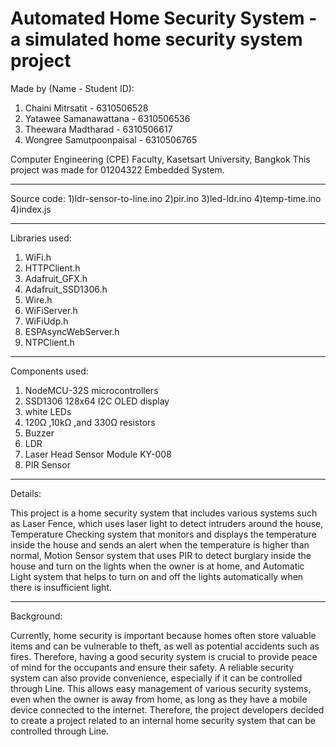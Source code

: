 #  Automated Home Security System - a simulated home security system project #
 Made by (Name - Student ID):
  1) Chaini Mitrsatit - 6310506528
  2) Yatawee Samanawattana - 6310506536
  3) Theewara Madtharad - 6310506617
  4) Wongree Samutpoonpaisal - 6310506765

 Computer Engineering (CPE) Faculty, Kasetsart University, Bangkok
 This project was made for 01204322 Embedded System.
 
------------------------------------------------------------------------

Source code: 
 1)ldr-sensor-to-line.ino
 2)pir.ino
 3)led-ldr.ino
 4)temp-time.ino
 4)index.js


------------------------------------------------------------------------

Libraries used:

 1) WiFi.h
 2) HTTPClient.h
 3) Adafruit_GFX.h
 4) Adafruit_SSD1306.h
 5) Wire.h
 6) WiFiServer.h
 7) WiFiUdp.h
 8) ESPAsyncWebServer.h
 9) NTPClient.h

------------------------------------------------------------------------

Components used:

 1) NodeMCU-32S microcontrollers
 2) SSD1306 128x64 I2C OLED display
 3) white LEDs
 4) 120Ω ,10kΩ ,and 330Ω resistors
 5) Buzzer
 6) LDR
 7) Laser Head Sensor Module KY-008
 8) PIR Sensor
 
------------------------------------------------------------------------ 

Details:

This project is a home security system that includes various systems such as Laser Fence, which uses laser light to detect intruders around the house, Temperature Checking system that monitors and displays the temperature inside the house and sends an alert when the temperature is higher than normal, Motion Sensor system that uses PIR to detect burglary inside the house and turn on the lights when the owner is at home, and Automatic Light system that helps to turn on and off the lights automatically when there is insufficient light.

------------------------------------------------------------------------ 

Background:

Currently, home security is important because homes often store valuable items and can be vulnerable to theft, as well as potential accidents such as fires. Therefore, having a good security system is crucial to provide peace of mind for the occupants and ensure their safety. A reliable security system can also provide convenience, especially if it can be controlled through Line. This allows easy management of various security systems, even when the owner is away from home, as long as they have a mobile device connected to the internet. Therefore, the project developers decided to create a project related to an internal home security system that can be controlled through Line.